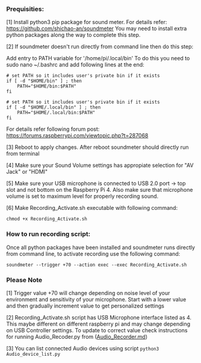 ### Prequisities:

[1] Install python3 pip package for sound meter. For details refer: https://github.com/shichao-an/soundmeter
You may need to install extra python packages along the way to complete this step.

[2] If soundmeter doesn't run directly from command line then do this step:

Add entry to PATH variable for '/home/pi/.local/bin'
To do this you need to sudo nano ~/.bashrc 
and add following lines at the end:

```
# set PATH so it includes user's private bin if it exists
if [ -d "$HOME/bin" ] ; then
    PATH="$HOME/bin:$PATH"
fi

# set PATH so it includes user's private bin if it exists
if [ -d "$HOME/.local/bin" ] ; then
    PATH="$HOME/.local/bin:$PATH"
fi
```
For details refer following forum post: https://forums.raspberrypi.com/viewtopic.php?t=287068

[3] Reboot to apply changes. After reboot soundmeter should directly run from terminal

[4] Make sure your Sound Volume settings has appropiate selection for "AV Jack" or "HDMI"

[5] Make sure your USB microphone is connected to USB 2.0 port -> top slot and not bottom on the Raspberry Pi 4. Also make sure that microphone volume is set to maximum level for properly recording sound. 

[6] Make Recording_Activate.sh executable with following command:
```
chmod +x Recording_Activate.sh
```

### How to run recording script:

Once all python packages have been installed and soundmeter runs directly from command line, to activate recording use the following command:

```
soundmeter --trigger +70 --action exec --exec Recording_Activate.sh
```

### Please Note
[1] Trigger value +70 will change depending on noise level of your environment and sensitivity of your microphone. 
Start with a lower value and then gradually increment value to get personalized settings

[2] Recording_Activate.sh script has USB Microphone interface listed as 4. This maybe different on different raspberry pi and may change depending on USB Controller settings. To update to correct value check instructions for running Audio_Recoder.py from ([Audio_Recorder.md](https://github.com/rohit--jain/RaspberryPi_Audio_Communication/blob/main/code/Audio_Recoder.md))

[3] You can list connected Audio devices using script 
```python3 Audio_device_list.py```
